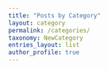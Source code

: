 ```yaml
---
title: "Posts by Category"
layout: category
permalink: /categories/
taxonomy: NewCategory
entries_layout: list
author_profile: true
---
```

